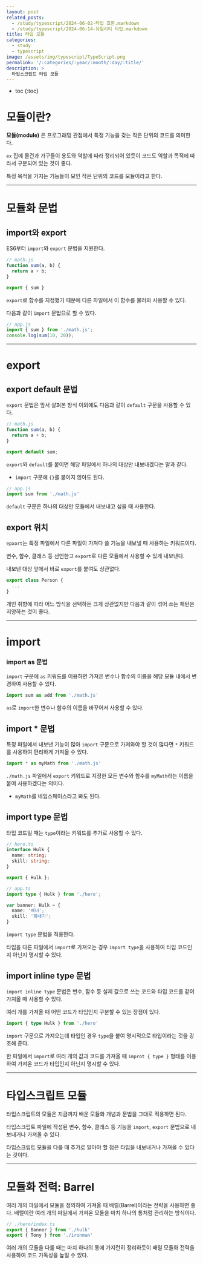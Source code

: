 ```yaml
---
layout: post
related_posts:
  - /study/typescript/2024-06-02-타입 호환.markdown
  - /study/typescript/2024-06-14-유틸리티 타입.markdown
title: 타입 모듈
categories:
  - study
  - typescript
image: /assets/img/typescript/TypeScript.png
permalink: '/:categories/:year/:month/:day/:title/'
description: >
  타입스크립트 타입 모듈
---
```


* toc
{:toc}

# 모듈이란?

**모듈(module)** 은 프로그래밍 관점에서 특정 기능을 갖는 작은 단위의 코드를 의미한다.

`ex` 집에 물건과 가구들이 용도와 역할에 따라 정리되어 있듯이 코드도 역할과 목적에 따라서 구분되어 있는 것이 좋다.

특정 목적을 가지는 기능들이 모인 작은 단위의 코드를 모듈이라고 한다.

---
#  모듈화 문법

## import와 export

ES6부터 `import`와 `export` 문법을 지원한다.

```ts
// math.js
function sum(a, b) {
  return a + b;
}

export { sum }
```

`export`로 함수를 지정했기 때문에 다른 파일에서 이 함수를 불러와 사용할 수 있다. 

다음과 같이 `import` 문법으로 할 수 있다.

```ts
// app.js
import { sum } from './math.js';
console.log(sum(10, 20));
```

---
# export 

##  export default 문법

`export` 문법은 앞서 살펴본 방식 이외에도 다음과 같이 `default` 구문을 사용할 수 있다.

```ts
// math.js
function sum(a, b) {
  return a + b;
}

export default sum;
```

`export`와 `default`를 붙이면 해당 파일에서 하나의 대상만 내보내겠다는 말과 같다.

- `import` 구문에 `{}`를 붙이지 않아도 된다.

```ts
// app.js
import sum from './math.js'
```

`default` 구문은 하나의 대상만 모듈에서 내보내고 싶을 때 사용한다.

## export 위치

`epxort`는 특정 파일에서 다른 파일이 가져다 쓸 기능을 내보낼 때 사용하는 키워드이다.

변수, 함수, 클래스 등 선언한고 `export`로 다른 모듈에서 사용할 수 있게 내보낸다.

내보낸 대상 앞에서 바로 `export`를 붙여도 상관없다.

```ts
export class Person {
  ...
}
```

개인 취향에 따라 어느 방식을 선택하든 크게 상관없지만 다음과 같이 섞어 쓰는 패턴은 지양하는 것이 좋다.

---
# import 
###  import as 문법

`import` 구문에 `as` 키워드를 이용하면 가져온 변수나 함수의 이름을 해당 모듈 내에서 변경하여 사용할 수 있다.

```ts
import sum as add from './math.js'
```

`as`로 `import`한 변수나 함수의 이름을 바꾸어서 사용할 수 있다.

## import * 문법

특정 파일에서 내보낸 기능이 많아 `import` 구문으로 가져와야 할 것이 많다면 `*` 키워드를 사용하여 편리하게 가져올 수 있다.

```ts
import * as myMath from './math.js'
```

`./math.js` 파일에서 `export` 키워드로 지정한 모든 변수와 함수를 `myMath`라는 이름을 붙여 사용하겠다는 의미다. 

- `myMath`를 네임스페이스라고 봐도 된다.

## import type 문법

타입 코드일 때는 `type`이라는 키워드를 추가로 사용할 수 있다.

```ts
// hero.ts
interface Hulk {
  name: string;
  skill: string;
}

export { Hulk };

// app.ts
import type { Hulk } from './hero';

var banner: Hulk = {
  name: '배너';
  skill: '화내기';
}
```

`import type` 문법을 적용한다.

타입을 다른 파일에서 `import`로 가져오는 경우 `import type`을 사용하여 타입 코드인지 아닌지 명시할 수 있다.

## import inline type 문법

`import inline type` 문법은 변수, 함수 등 실제 값으로 쓰는 코드와 타입 코드를 같이 가져올 때 사용할 수 있다.

여러 개를 가져올 때 어떤 코드가 타입인지 구분할 수 있는 장점이 있다.

```ts
import { type Hulk } from './hero'
```

`import` 구문으로 가져오는데 타입인 경우 `type`을 붙여 명시적으로 타입이라는 것을 강조해 준다.

한 파일에서 `import`로 여러 개의 값과 코드를 가져올 때 `improt { type }` 형태를 이용하여 가져온 코드가 타입인지 아닌지 명시할 수 있다.

---
# 타입스크립트 모듈

타입스크립트의 모듈은 지금까지 배운 모듈화 개념과 문법을 그대로 적용하면 된다.

타입스크립트 파일에 작성된 변수, 함수, 클래스 등 기능을 `import`, `export` 문법으로 내보내거나 가져올 수 있다.

타입스크립트 모듈을 다룰 때 추가로 알아야 할 점은 타입을 내보내거나 가져올 수 있다는 것이다.

---
# 모듈화 전력: Barrel

여러 개의 파일에서 모듈을 정의하여 가져올 때 배럴(Barrel)이라는 전략을 사용하면 좋다. 배럴이란 여러 개의 파일에서 가져온 모듈을 마치 하나의 통처럼 관리하는 방식이다.

```ts
// ./hero/index.ts
export { Banner } from './hulk'
export { Tony } from './ironman'
```

여러 개의 모듈을 다룰 때는 마치 하나의 통에 가지런히 정리하듯이 배럴 모듈화 전력을 사용하여 코드 가독성을 높일 수 있다.
